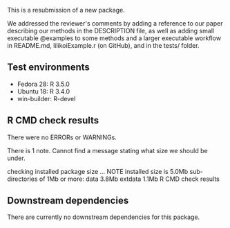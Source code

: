 This is a resubmission of a new package.

We addressed the reviewer's comments by adding a reference to our paper
describing our methods in the DESCRIPTION file, as well as adding
small executable @examples to some methods and a larger executable
workflow in README.md, lilikoiExample.r (on GitHub), and in the tests/
folder.

## Test environments
* Fedora 28: R 3.5.0
* Ubuntu 18: R 3.4.0
* win-builder: R-devel

## R CMD check results
There were no ERRORs or WARNINGs.

There is 1 note. Cannot find a message stating what size we should be under.

checking installed package size ... NOTE
  installed size is  5.0Mb
  sub-directories of 1Mb or more:
    data      3.8Mb
    extdata   1.1Mb
R CMD check results

## Downstream dependencies
There are currently no downstream dependencies for this package.

